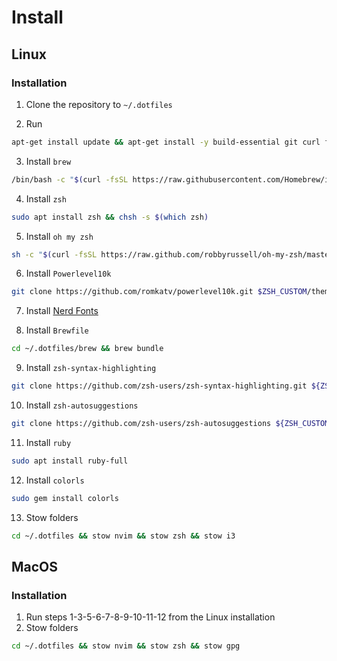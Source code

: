# Install

## Linux

### Installation

1. Clone the repository to `~/.dotfiles`

2. Run
```bash 
apt-get install update && apt-get install -y build-essential git curl file
```

3. Install `brew`
```bash
/bin/bash -c "$(curl -fsSL https://raw.githubusercontent.com/Homebrew/install/HEAD/install.sh)"
```

4. Install `zsh`
```bash
sudo apt install zsh && chsh -s $(which zsh)
```

5. Install `oh my zsh`
```bash 
sh -c "$(curl -fsSL https://raw.github.com/robbyrussell/oh-my-zsh/master/tools/install.sh)"
```

6. Install `Powerlevel10k`
```bash 
git clone https://github.com/romkatv/powerlevel10k.git $ZSH_CUSTOM/themes/powerlevel10k
```

7. Install [Nerd Fonts](https://github.com/ryanoasis/nerd-fonts/releases/download/v2.3.3/FiraCode.zip)

8. Install `Brewfile` 
```bash 
cd ~/.dotfiles/brew && brew bundle
```

9. Install `zsh-syntax-highlighting`
```bash 
git clone https://github.com/zsh-users/zsh-syntax-highlighting.git ${ZSH_CUSTOM:-~/.oh-my-zsh/custom}/plugins/zsh-syntax-highlighting
```

10. Install `zsh-autosuggestions`
```bash 
git clone https://github.com/zsh-users/zsh-autosuggestions ${ZSH_CUSTOM:-~/.oh-my-zsh/custom}/plugins/zsh-autosuggestions
```

11. Install `ruby`
```bash
sudo apt install ruby-full
```

12. Install `colorls` 
```bash
sudo gem install colorls
```

13. Stow folders 
```bash
cd ~/.dotfiles && stow nvim && stow zsh && stow i3
```

## MacOS

### Installation

1. Run steps 1-3-5-6-7-8-9-10-11-12 from the Linux installation
2. Stow folders 
```bash 
cd ~/.dotfiles && stow nvim && stow zsh && stow gpg
```
